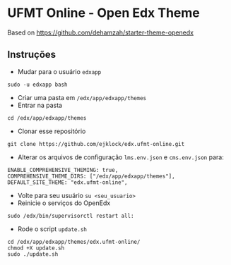 # UFMT Online - Open Edx Theme

Based on https://github.com/dehamzah/starter-theme-openedx


## Instruções
* Mudar para o usuário `edxapp`
```
sudo -u edxapp bash
```
* Criar uma pasta em `/edx/app/edxapp/themes`
* Entrar na pasta
```
cd /edx/app/edxapp/themes
```
* Clonar esse repositório
```
git clone https://github.com/ejklock/edx.ufmt-online.git
```
* Alterar os arquivos de configuração ``lms.env.json`` e ``cms.env.json`` para:
```
ENABLE_COMPREHENSIVE_THEMING: true,
COMPREHENSIVE_THEME_DIRS: ["/edx/app/edxapp/themes"],
DEFAULT_SITE_THEME: "edx.ufmt-online",
```
* Volte para seu usuário ``su <seu_usuario> `` 
* Reinicie o serviços do OpenEdx
```
sudo /edx/bin/supervisorctl restart all:

```
* Rode o script ``update.sh``
```
cd /edx/app/edxapp/themes/edx.ufmt-online/
chmod +X update.sh
sudo ./update.sh
```
